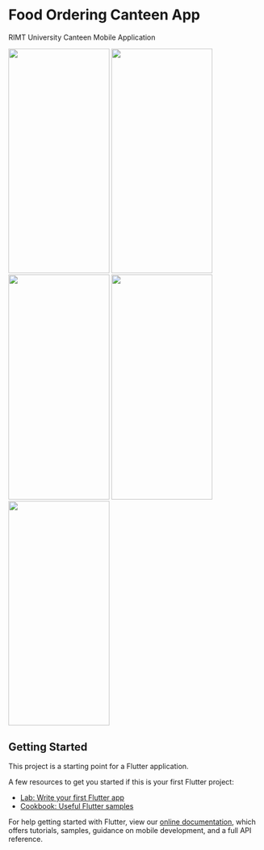 # Food Ordering Canteen App

RIMT University Canteen Mobile Application

<img src="https://github.com/dacenish/-Food-Ordering-Canteen-App./assets/82972335/7fdd4ad6-7851-4f47-a6cc-c943987d504c" width="200" height="444.44">
<img src="https://github.com/dacenish/-Food-Ordering-Canteen-App./assets/82972335/90f0d99c-ea4d-4916-aa8c-f1b576928b07" width="200" height="444.44">
<img src="https://github.com/dacenish/-Food-Ordering-Canteen-App./assets/82972335/d2c7fef9-0dbf-4faf-b4a5-4f5ec6adbb4e" width="200" height="444.44">
<img src="https://github.com/dacenish/-Food-Ordering-Canteen-App./assets/82972335/afaec305-a168-4b6d-9106-d593c306de9d" width="200" height="444.44">
<img src="https://github.com/dacenish/-Food-Ordering-Canteen-App./assets/82972335/97b5ee9a-be70-43a7-80e5-e79d73b3d48a" width="200" height="444.44">




## Getting Started

This project is a starting point for a Flutter application.

A few resources to get you started if this is your first Flutter project:

- [Lab: Write your first Flutter app](https://flutter.dev/docs/get-started/codelab)
- [Cookbook: Useful Flutter samples](https://flutter.dev/docs/cookbook)

For help getting started with Flutter, view our
[online documentation](https://flutter.dev/docs), which offers tutorials,
samples, guidance on mobile development, and a full API reference.
